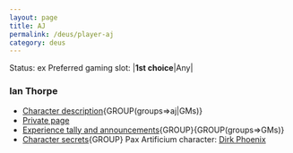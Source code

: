```yaml
---
layout: page
title: AJ
permalink: /deus/player-aj
category: deus
---
```

Status: ex
Preferred gaming slot:
|__1st choice__|Any|
### Ian Thorpe
* [Character description](char-public-aj){GROUP(groups=&gt;aj|GMs)}
* [Private page](char-private-aj)
* [Experience tally and announcements](announce-aj){GROUP}{GROUP(groups=&gt;GMs)}
* [Character secrets](char-secrets-aj){GROUP}
Pax Artificium character: [Dirk Phoenix](/pax/pcs/dirk.html)

